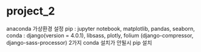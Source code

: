 # project_2

anaconda 가상환경 설정
pip : jupyter notebook, matplotlib, pandas, seaborn,
conda : django(version = 4.0.1), libsass, plotly, folium
(django-compressor, django-sass-processor) 2가지 conda 설치가 안될시 pip 설치
